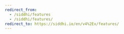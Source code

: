 ```yaml
---
redirect_from:
  - /siddhi/features
  - /siddhi/features/
redirect_to: https://siddhi.io/en/v4%2Ex/features/
---
```

